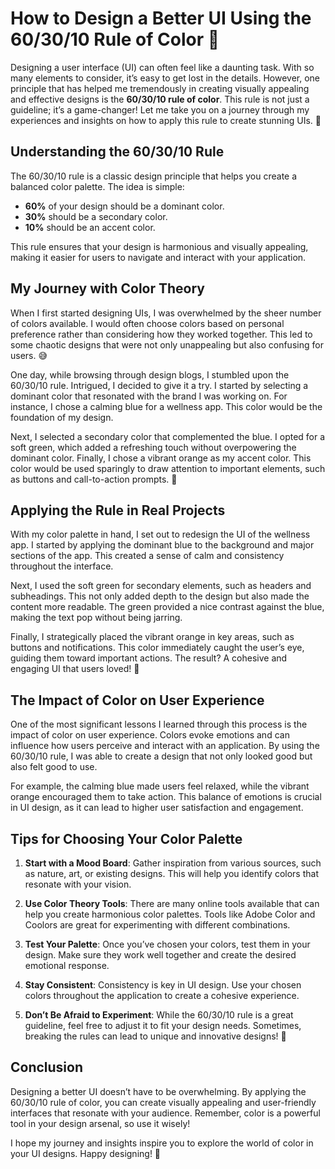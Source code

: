 # How to Design a Better UI Using the 60/30/10 Rule of Color 🎨

Designing a user interface (UI) can often feel like a daunting task. With so many elements to consider, it’s easy to get lost in the details. However, one principle that has helped me tremendously in creating visually appealing and effective designs is the **60/30/10 rule of color**. This rule is not just a guideline; it’s a game-changer! Let me take you on a journey through my experiences and insights on how to apply this rule to create stunning UIs. 🚀

## Understanding the 60/30/10 Rule

The 60/30/10 rule is a classic design principle that helps you create a balanced color palette. The idea is simple:

- **60%** of your design should be a dominant color.
- **30%** should be a secondary color.
- **10%** should be an accent color.

This rule ensures that your design is harmonious and visually appealing, making it easier for users to navigate and interact with your application.

## My Journey with Color Theory

When I first started designing UIs, I was overwhelmed by the sheer number of colors available. I would often choose colors based on personal preference rather than considering how they worked together. This led to some chaotic designs that were not only unappealing but also confusing for users. 😅

One day, while browsing through design blogs, I stumbled upon the 60/30/10 rule. Intrigued, I decided to give it a try. I started by selecting a dominant color that resonated with the brand I was working on. For instance, I chose a calming blue for a wellness app. This color would be the foundation of my design.

Next, I selected a secondary color that complemented the blue. I opted for a soft green, which added a refreshing touch without overpowering the dominant color. Finally, I chose a vibrant orange as my accent color. This color would be used sparingly to draw attention to important elements, such as buttons and call-to-action prompts. 🎯

## Applying the Rule in Real Projects

With my color palette in hand, I set out to redesign the UI of the wellness app. I started by applying the dominant blue to the background and major sections of the app. This created a sense of calm and consistency throughout the interface.

Next, I used the soft green for secondary elements, such as headers and subheadings. This not only added depth to the design but also made the content more readable. The green provided a nice contrast against the blue, making the text pop without being jarring.

Finally, I strategically placed the vibrant orange in key areas, such as buttons and notifications. This color immediately caught the user’s eye, guiding them toward important actions. The result? A cohesive and engaging UI that users loved! 🌟

## The Impact of Color on User Experience

One of the most significant lessons I learned through this process is the impact of color on user experience. Colors evoke emotions and can influence how users perceive and interact with an application. By using the 60/30/10 rule, I was able to create a design that not only looked good but also felt good to use.

For example, the calming blue made users feel relaxed, while the vibrant orange encouraged them to take action. This balance of emotions is crucial in UI design, as it can lead to higher user satisfaction and engagement.

## Tips for Choosing Your Color Palette

1. **Start with a Mood Board**: Gather inspiration from various sources, such as nature, art, or existing designs. This will help you identify colors that resonate with your vision.

2. **Use Color Theory Tools**: There are many online tools available that can help you create harmonious color palettes. Tools like Adobe Color and Coolors are great for experimenting with different combinations.

3. **Test Your Palette**: Once you’ve chosen your colors, test them in your design. Make sure they work well together and create the desired emotional response.

4. **Stay Consistent**: Consistency is key in UI design. Use your chosen colors throughout the application to create a cohesive experience.

5. **Don’t Be Afraid to Experiment**: While the 60/30/10 rule is a great guideline, feel free to adjust it to fit your design needs. Sometimes, breaking the rules can lead to unique and innovative designs! 🎉

## Conclusion

Designing a better UI doesn’t have to be overwhelming. By applying the 60/30/10 rule of color, you can create visually appealing and user-friendly interfaces that resonate with your audience. Remember, color is a powerful tool in your design arsenal, so use it wisely!

I hope my journey and insights inspire you to explore the world of color in your UI designs. Happy designing! 🌈
